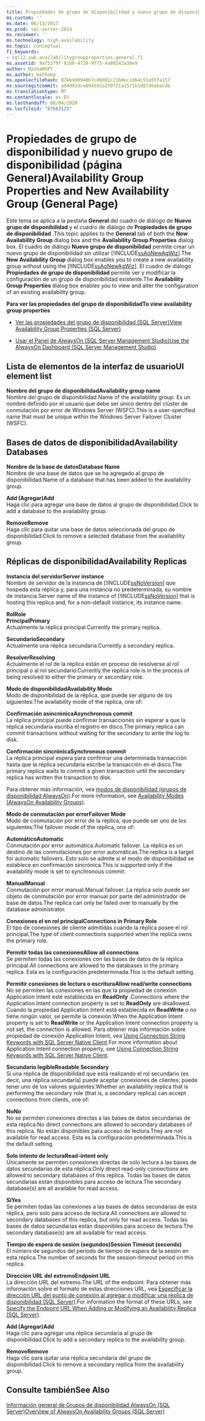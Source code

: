 ```yaml
---
title: Propiedades de grupo de disponibilidad y nuevo grupo de disponibilidad (página general) | Microsoft Docs
ms.custom: ''
ms.date: 06/13/2017
ms.prod: sql-server-2014
ms.reviewer: ''
ms.technology: high-availability
ms.topic: conceptual
f1_keywords:
- sql12.swb.availabilitygroupproperties.general.f1
ms.assetid: 9af5379f-91b8-4729-9f75-4a80242a30e9
author: MashaMSFT
ms.author: mathoma
ms.openlocfilehash: 876b9d0948b7cd0d01c21b0ec1d64c51a55fa157
ms.sourcegitcommit: ad4d92dce894592a259721a1571b1d8736abacdb
ms.translationtype: MT
ms.contentlocale: es-ES
ms.lasthandoff: 08/04/2020
ms.locfileid: "87663125"
---
```

# <a name="availability-group-properties-and-new-availability-group-general-page"></a><span data-ttu-id="3f617-102">Propiedades de grupo de disponibilidad y nuevo grupo de disponibilidad (página General)</span><span class="sxs-lookup"><span data-stu-id="3f617-102">Availability Group Properties and New Availability Group (General Page)</span></span>
  <span data-ttu-id="3f617-103">Este tema se aplica a la pestaña **General** del cuadro de diálogo de **Nuevo grupo de disponibilidad** y el cuadro de diálogo de **Propiedades de grupo de disponibilidad** .</span><span class="sxs-lookup"><span data-stu-id="3f617-103">This topic applies to the **General** tab of both the **New Availability Group** dialog box and the **Availability Group Properties** dialog box.</span></span>  <span data-ttu-id="3f617-104">El cuadro de diálogo **Nuevo grupo de disponibilidad** permite crear un nuevo grupo de disponibilidad sin utilizar [!INCLUDE[ssAoNewAgWiz](../../../includes/ssaonewagwiz-md.md)].</span><span class="sxs-lookup"><span data-stu-id="3f617-104">The **New Availability Group** dialog box enables you to create a new availability group without using the [!INCLUDE[ssAoNewAgWiz](../../../includes/ssaonewagwiz-md.md)].</span></span> <span data-ttu-id="3f617-105">El cuadro de diálogo **Propiedades de grupo de disponibilidad** permite ver y modificar la configuración de un grupo de disponibilidad existente.</span><span class="sxs-lookup"><span data-stu-id="3f617-105">The **Availability Group Properties** dialog box enables you to view and alter the configuration of an existing availability group.</span></span>  
  
 <span data-ttu-id="3f617-106">**Para ver las propiedades del grupo de disponibilidad**</span><span class="sxs-lookup"><span data-stu-id="3f617-106">**To view availability group properties**</span></span>  
  
-   [<span data-ttu-id="3f617-107">Ver las propiedades del grupo de disponibilidad &#40;SQL Server&#41;</span><span class="sxs-lookup"><span data-stu-id="3f617-107">View Availability Group Properties &#40;SQL Server&#41;</span></span>](view-availability-group-properties-sql-server.md)  
  
-   [<span data-ttu-id="3f617-108">Usar el Panel de AlwaysOn &#40;SQL Server Management Studio&#41;</span><span class="sxs-lookup"><span data-stu-id="3f617-108">Use the AlwaysOn Dashboard &#40;SQL Server Management Studio&#41;</span></span>](use-the-always-on-dashboard-sql-server-management-studio.md)  
  
## <a name="ui-element-list"></a><span data-ttu-id="3f617-109">Lista de elementos de la interfaz de usuario</span><span class="sxs-lookup"><span data-stu-id="3f617-109">UI element list</span></span>  
 <span data-ttu-id="3f617-110">**Nombre del grupo de disponibilidad**</span><span class="sxs-lookup"><span data-stu-id="3f617-110">**Availability group name**</span></span>  
 <span data-ttu-id="3f617-111">Nombre del grupo de disponibilidad.</span><span class="sxs-lookup"><span data-stu-id="3f617-111">Name of the availability group.</span></span> <span data-ttu-id="3f617-112">Es un nombre definido por el usuario que debe ser único dentro del clúster de conmutación por error de Windows Server (WSFC).</span><span class="sxs-lookup"><span data-stu-id="3f617-112">This is a user-specified name that must be unique within the Windows Server Failover Cluster (WSFC).</span></span>  
  
## <a name="availability-databases"></a><span data-ttu-id="3f617-113">Bases de datos de disponibilidad</span><span class="sxs-lookup"><span data-stu-id="3f617-113">Availability Databases</span></span>  
 <span data-ttu-id="3f617-114">**Nombre de la base de datos**</span><span class="sxs-lookup"><span data-stu-id="3f617-114">**Database Name**</span></span>  
 <span data-ttu-id="3f617-115">Nombre de una base de datos que se ha agregado al grupo de disponibilidad.</span><span class="sxs-lookup"><span data-stu-id="3f617-115">Name of a database that has been added to the availability group.</span></span>  
  
 <span data-ttu-id="3f617-116">**Add (Agregar)**</span><span class="sxs-lookup"><span data-stu-id="3f617-116">**Add**</span></span>  
 <span data-ttu-id="3f617-117">Haga clic para agregar una base de datos al grupo de disponibilidad.</span><span class="sxs-lookup"><span data-stu-id="3f617-117">Click to add a database to the availability group.</span></span>  
  
 <span data-ttu-id="3f617-118">**Remove**</span><span class="sxs-lookup"><span data-stu-id="3f617-118">**Remove**</span></span>  
 <span data-ttu-id="3f617-119">Haga clic para quitar una base de datos seleccionada del grupo de disponibilidad.</span><span class="sxs-lookup"><span data-stu-id="3f617-119">Click to remove a selected database from the availability group.</span></span>  
  
## <a name="availability-replicas"></a><span data-ttu-id="3f617-120">Réplicas de disponibilidad</span><span class="sxs-lookup"><span data-stu-id="3f617-120">Availability Replicas</span></span>  
 <span data-ttu-id="3f617-121">**Instancia del servidor**</span><span class="sxs-lookup"><span data-stu-id="3f617-121">**Server instance**</span></span>  
 <span data-ttu-id="3f617-122">Nombre de servidor de la instancia de [!INCLUDE[ssNoVersion](../../../includes/ssnoversion-md.md)] que hospeda esta réplica y, para una instancia no predeterminada, su nombre de instancia.</span><span class="sxs-lookup"><span data-stu-id="3f617-122">Server name of the instance of [!INCLUDE[ssNoVersion](../../../includes/ssnoversion-md.md)] that is hosting this replica and, for a non-default instance, its instance name.</span></span>  
  
 <span data-ttu-id="3f617-123">**Rol**</span><span class="sxs-lookup"><span data-stu-id="3f617-123">**Role**</span></span>  
 <span data-ttu-id="3f617-124">**Principal**</span><span class="sxs-lookup"><span data-stu-id="3f617-124">**Primary**</span></span>  
 <span data-ttu-id="3f617-125">Actualmente la réplica principal.</span><span class="sxs-lookup"><span data-stu-id="3f617-125">Currently the primary replica.</span></span>  
  
 <span data-ttu-id="3f617-126">**Secundario**</span><span class="sxs-lookup"><span data-stu-id="3f617-126">**Secondary**</span></span>  
 <span data-ttu-id="3f617-127">Actualmente una réplica secundaria.</span><span class="sxs-lookup"><span data-stu-id="3f617-127">Currently a secondary replica.</span></span>  
  
 <span data-ttu-id="3f617-128">**Resolver**</span><span class="sxs-lookup"><span data-stu-id="3f617-128">**Resolving**</span></span>  
 <span data-ttu-id="3f617-129">Actualmente el rol de la réplica están en proceso de resolverse al rol principal o al rol secundario.</span><span class="sxs-lookup"><span data-stu-id="3f617-129">Currently the replica role is in the process of being resolved to either the primary or secondary role.</span></span>  
  
 <span data-ttu-id="3f617-130">**Modo de disponibilidad**</span><span class="sxs-lookup"><span data-stu-id="3f617-130">**Availability Mode**</span></span>  
 <span data-ttu-id="3f617-131">Modo de disponibilidad de la réplica, que puede ser alguno de los siguientes:</span><span class="sxs-lookup"><span data-stu-id="3f617-131">The availability mode of the replica, one of:</span></span>  
  
 <span data-ttu-id="3f617-132">**Confirmación asincrónica**</span><span class="sxs-lookup"><span data-stu-id="3f617-132">**Asynchronous commit**</span></span>  
 <span data-ttu-id="3f617-133">La réplica principal puede confirmar transacciones sin esperar a que la réplica secundaria escriba el registro en disco.</span><span class="sxs-lookup"><span data-stu-id="3f617-133">The primary replica can commit transactions without waiting for the secondary to write the log to disk.</span></span>  
  
 <span data-ttu-id="3f617-134">**Confirmación sincrónica**</span><span class="sxs-lookup"><span data-stu-id="3f617-134">**Synchronous commit**</span></span>  
 <span data-ttu-id="3f617-135">La réplica principal espera para confirmar una determinada transacción hasta que la réplica secundaria escribe la transacción en el disco.</span><span class="sxs-lookup"><span data-stu-id="3f617-135">The primary replica waits to commit a given transaction until the secondary replica has written the transaction to disk.</span></span>  
  
 <span data-ttu-id="3f617-136">Para obtener más información, vea [modos de disponibilidad (grupos de disponibilidad AlwaysOn)](availability-modes-always-on-availability-groups.md).</span><span class="sxs-lookup"><span data-stu-id="3f617-136">For more information, see [Availability Modes (AlwaysOn Availability Groups)](availability-modes-always-on-availability-groups.md).</span></span>  
  
 <span data-ttu-id="3f617-137">**Modo de conmutación por error**</span><span class="sxs-lookup"><span data-stu-id="3f617-137">**Failover Mode**</span></span>  
 <span data-ttu-id="3f617-138">Modo de conmutación por error de la réplica, que puede ser uno de los siguientes:</span><span class="sxs-lookup"><span data-stu-id="3f617-138">The failover mode of the replica, one of:</span></span>  
  
 <span data-ttu-id="3f617-139">**Automático**</span><span class="sxs-lookup"><span data-stu-id="3f617-139">**Automatic**</span></span>  
 <span data-ttu-id="3f617-140">Conmutación por error automática.</span><span class="sxs-lookup"><span data-stu-id="3f617-140">Automatic failover.</span></span> <span data-ttu-id="3f617-141">La réplica es un destino de las conmutaciones por error automáticas.</span><span class="sxs-lookup"><span data-stu-id="3f617-141">The replica is a target for automatic failovers.</span></span> <span data-ttu-id="3f617-142">Esto solo se admite si el modo de disponibilidad se establece en confirmación sincrónica.</span><span class="sxs-lookup"><span data-stu-id="3f617-142">This is supported only if the availability mode is set to synchronous commit.</span></span>  
  
 <span data-ttu-id="3f617-143">**Manual**</span><span class="sxs-lookup"><span data-stu-id="3f617-143">**Manual**</span></span>  
 <span data-ttu-id="3f617-144">Conmutación por error manual.</span><span class="sxs-lookup"><span data-stu-id="3f617-144">Manual failover.</span></span> <span data-ttu-id="3f617-145">La réplica solo puede ser objeto de conmutación por error manual por parte del administrador de base de datos.</span><span class="sxs-lookup"><span data-stu-id="3f617-145">The replica can only be failed over to manually by the database administrator.</span></span>  
  
 <span data-ttu-id="3f617-146">**Conexiones el en rol principal**</span><span class="sxs-lookup"><span data-stu-id="3f617-146">**Connections in Primary Role**</span></span>  
 <span data-ttu-id="3f617-147">El tipo de conexiones de cliente admitidas cuando la réplica posee el rol principal.</span><span class="sxs-lookup"><span data-stu-id="3f617-147">The type of client connections supported when the replica owns the primary role.</span></span>  
  
 <span data-ttu-id="3f617-148">**Permitir todas las conexiones**</span><span class="sxs-lookup"><span data-stu-id="3f617-148">**Allow all connections**</span></span>  
 <span data-ttu-id="3f617-149">Se permiten todas las conexiones con las bases de datos de la réplica principal.</span><span class="sxs-lookup"><span data-stu-id="3f617-149">All connections are allowed to the databases in the primary replica.</span></span> <span data-ttu-id="3f617-150">Esta es la configuración predeterminada.</span><span class="sxs-lookup"><span data-stu-id="3f617-150">This is the default setting.</span></span>  
  
 <span data-ttu-id="3f617-151">**Permitir conexiones de lectura o escritura**</span><span class="sxs-lookup"><span data-stu-id="3f617-151">**Allow read/write connections**</span></span>  
 <span data-ttu-id="3f617-152">No se permiten las conexiones en las que la propiedad de conexión Application Intent esté establecida en **ReadOnly** .</span><span class="sxs-lookup"><span data-stu-id="3f617-152">Connections where the Application Intent connection property is set to **ReadOnly** are disallowed.</span></span> <span data-ttu-id="3f617-153">Cuando la propiedad Application Intent está establecida en **ReadWrite** o no tiene ningún valor, se permite la conexión.</span><span class="sxs-lookup"><span data-stu-id="3f617-153">When the Application Intent property is set to **ReadWrite** or the Application Intent connection property is not set, the connection is allowed.</span></span> <span data-ttu-id="3f617-154">Para obtener más información sobre propiedad de conexión Application Intent, vea [Using Connection String Keywords with SQL Server Native Client](../../../relational-databases/native-client/applications/using-connection-string-keywords-with-sql-server-native-client.md).</span><span class="sxs-lookup"><span data-stu-id="3f617-154">For more information about Application Intent connection property, see [Using Connection String Keywords with SQL Server Native Client](../../../relational-databases/native-client/applications/using-connection-string-keywords-with-sql-server-native-client.md).</span></span>  
  
 <span data-ttu-id="3f617-155">**Secundario legible**</span><span class="sxs-lookup"><span data-stu-id="3f617-155">**Readable Secondary**</span></span>  
 <span data-ttu-id="3f617-156">Si una réplica de disponibilidad que está realizando el rol secundario (es decir, una réplica secundaria) puede aceptar conexiones de clientes; puede tener uno de los valores siguientes:</span><span class="sxs-lookup"><span data-stu-id="3f617-156">Whether an availability replica that is performing the secondary role (that is, a secondary replica) can accept connections from clients, one of:</span></span>  
  
 <span data-ttu-id="3f617-157">**No**</span><span class="sxs-lookup"><span data-stu-id="3f617-157">**No**</span></span>  
 <span data-ttu-id="3f617-158">No se permiten conexiones directas a las bases de datos secundarias de esta réplica.</span><span class="sxs-lookup"><span data-stu-id="3f617-158">No direct connections are allowed to secondary databases of this replica.</span></span> <span data-ttu-id="3f617-159">No están disponibles para acceso de lectura.</span><span class="sxs-lookup"><span data-stu-id="3f617-159">They are not available for read access.</span></span> <span data-ttu-id="3f617-160">Esta es la configuración predeterminada.</span><span class="sxs-lookup"><span data-stu-id="3f617-160">This is the default setting.</span></span>  
  
 <span data-ttu-id="3f617-161">**Solo intento de lectura**</span><span class="sxs-lookup"><span data-stu-id="3f617-161">**Read-intent only**</span></span>  
 <span data-ttu-id="3f617-162">Únicamente se permiten conexiones directas de solo lectura a las bases de datos secundarias de esta réplica.</span><span class="sxs-lookup"><span data-stu-id="3f617-162">Only direct read-only connections are allowed to secondary databases of this replica.</span></span> <span data-ttu-id="3f617-163">Todas las bases de datos secundarias están disponibles para acceso de lectura.</span><span class="sxs-lookup"><span data-stu-id="3f617-163">The secondary database(s) are all available for read access.</span></span>  
  
 <span data-ttu-id="3f617-164">**Sí**</span><span class="sxs-lookup"><span data-stu-id="3f617-164">**Yes**</span></span>  
 <span data-ttu-id="3f617-165">Se permiten todas las conexiones a las bases de datos secundarias de esta réplica, pero solo para acceso de lectura.</span><span class="sxs-lookup"><span data-stu-id="3f617-165">All connections are allowed to secondary databases of this replica, but only for read access.</span></span> <span data-ttu-id="3f617-166">Todas las bases de datos secundarias están disponibles para acceso de lectura.</span><span class="sxs-lookup"><span data-stu-id="3f617-166">The secondary database(s) are all available for read access.</span></span>  
  
 <span data-ttu-id="3f617-167">**Tiempo de espera de sesión (segundos)**</span><span class="sxs-lookup"><span data-stu-id="3f617-167">**Session Timeout (seconds)**</span></span>  
 <span data-ttu-id="3f617-168">El número de segundos del período de tiempo de espera de la sesión en esta réplica.</span><span class="sxs-lookup"><span data-stu-id="3f617-168">The number of seconds for the session-timeout period on this replica.</span></span>  
  
 <span data-ttu-id="3f617-169">**Dirección URL del extremo**</span><span class="sxs-lookup"><span data-stu-id="3f617-169">**Endpoint URL**</span></span>  
 <span data-ttu-id="3f617-170">La dirección URL del extremo.</span><span class="sxs-lookup"><span data-stu-id="3f617-170">The URL of the endpoint.</span></span> <span data-ttu-id="3f617-171">Para obtener más información sobre el formato de estas direcciones URL, vea [Especificar la dirección URL del punto de conexión al agregar o modificar una réplica de disponibilidad &#40;SQL Server&#41;](specify-endpoint-url-adding-or-modifying-availability-replica.md).</span><span class="sxs-lookup"><span data-stu-id="3f617-171">For information the format of these URLs, see [Specify the Endpoint URL When Adding or Modifying an Availability Replica &#40;SQL Server&#41;](specify-endpoint-url-adding-or-modifying-availability-replica.md).</span></span>  
  
 <span data-ttu-id="3f617-172">**Add (Agregar)**</span><span class="sxs-lookup"><span data-stu-id="3f617-172">**Add**</span></span>  
 <span data-ttu-id="3f617-173">Haga clic para agregar una réplica secundaria al grupo de disponibilidad.</span><span class="sxs-lookup"><span data-stu-id="3f617-173">Click to add a secondary replica to the availability group.</span></span>  
  
 <span data-ttu-id="3f617-174">**Remove**</span><span class="sxs-lookup"><span data-stu-id="3f617-174">**Remove**</span></span>  
 <span data-ttu-id="3f617-175">Haga clic para quitar una réplica secundaria del grupo de disponibilidad.</span><span class="sxs-lookup"><span data-stu-id="3f617-175">Click to remove a secondary replica from the availability group.</span></span>  
  
## <a name="see-also"></a><span data-ttu-id="3f617-176">Consulte también</span><span class="sxs-lookup"><span data-stu-id="3f617-176">See Also</span></span>  
 [<span data-ttu-id="3f617-177">Información general de Grupos de disponibilidad AlwaysOn &#40;SQL Server&#41;</span><span class="sxs-lookup"><span data-stu-id="3f617-177">Overview of AlwaysOn Availability Groups &#40;SQL Server&#41;</span></span>](overview-of-always-on-availability-groups-sql-server.md)  
  
  
